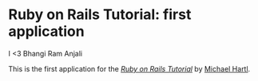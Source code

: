 # Ruby on Rails Tutorial: first application

I <3 Bhangi Ram Anjali

This is the first application for the
[*Ruby on Rails Tutorial*](http://railstutorial.org/)
by [Michael Hartl](http://michaelhartl.com/).
